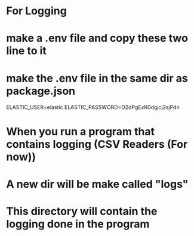 # For Logging
# make a .env file and copy these two line to it
# make the .env file in the same dir as package.json
ELASTIC_USER=elastic
ELASTIC_PASSWORD=D2dPgExR0dgjcj2sjPdn

# When you run a program that contains logging (CSV Readers (For now))
# A new dir will be make called "logs"
# This directory will contain the logging done in the program
